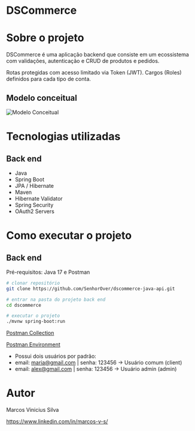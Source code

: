 # DSCommerce

# Sobre o projeto

DSCommerce é uma aplicação backend que consiste em um ecossistema com validações, autenticação e CRUD de produtos e pedidos.

Rotas protegidas com acesso limitado via Token (JWT).
Cargos (Roles) definidos para cada tipo de conta.

## Modelo conceitual
![Modelo Conceitual](https://i.ibb.co/Jdpn1Qn/image-2024-07-07-T19-33-34-381-Z.png)

# Tecnologias utilizadas
## Back end
- Java
- Spring Boot
- JPA / Hibernate
- Maven
- Hibernate Validator
- Spring Security
- OAuth2 Servers

# Como executar o projeto

## Back end
Pré-requisitos: Java 17 e Postman

```bash
# clonar repositório
git clone https://github.com/SenhorOver/dscommerce-java-api.git

# entrar na pasta do projeto back end
cd dscommerce

# executar o projeto
./mvnw spring-boot:run
```

[Postman Collection](https://github.com/SenhorOver/dscommerce-java-api/blob/master/DSCommerce.postman_collection.json)

[Postman Environment](https://github.com/SenhorOver/dscommerce-java-api/blob/master/DSCommerce-Env.postman_environment.json)
* Possui dois usuários por padrão:
* email: maria@gmail.com | senha: 123456   -> Usuário comum (client)
* email: alex@gmail.com  | senha: 123456   -> Usuário admin (admin)


# Autor

Marcos Vinicius Silva

https://www.linkedin.com/in/marcos-v-s/
